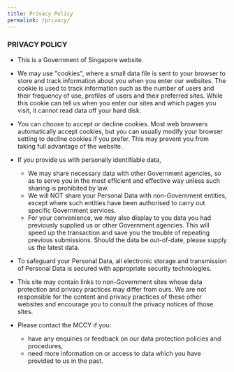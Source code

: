 ```yaml
---
title: Privacy Policy
permalink: /privacy/
---
```


### PRIVACY POLICY

- This is a Government of Singapore website.

- We may use "cookies", where a small data file is sent to your browser to store and track information about you when you enter our websites. The cookie is used to track information such as the number of users and their frequency of use, profiles of users and their preferred sites. While this cookie can tell us when you enter our sites and which pages you visit, it cannot read data off your hard disk.

- You can choose to accept or decline cookies. Most web browsers automatically accept cookies, but you can usually modify your browser setting to decline cookies if you prefer. This may prevent you from taking full advantage of the website.

- If you provide us with personally identifiable data,
  - We may share necessary data with other Government agencies, so as to serve you in the most efficient and effective way unless such sharing is prohibited by law.
  - We will NOT share your Personal Data with non-Government entities, except where such entities have been authorised to carry out specific Government services.
  - For your convenience, we may also display to you data you had previously supplied us or other Government agencies. This will speed up the transaction and save you the trouble of repeating previous submissions. Should the data be out-of-date, please supply us the latest data.

- To safeguard your Personal Data, all electronic storage and transmission of Personal Data is secured with appropriate security technologies.

- This site may contain links to non-Government sites whose data protection and privacy practices may differ from ours. We are not responsible for the content and privacy practices of these other websites and encourage you to consult the privacy notices of those sites.

- Please contact the MCCY if you:
  - have any enquiries or feedback on our data protection policies and procedures,
  - need more information on or access to data which you have provided to us in the past.
